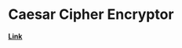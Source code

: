 # Caesar Cipher Encryptor

[**Link**](https://www.algoexpert.io/questions/Caesar%20Cipher%20Encryptor)
